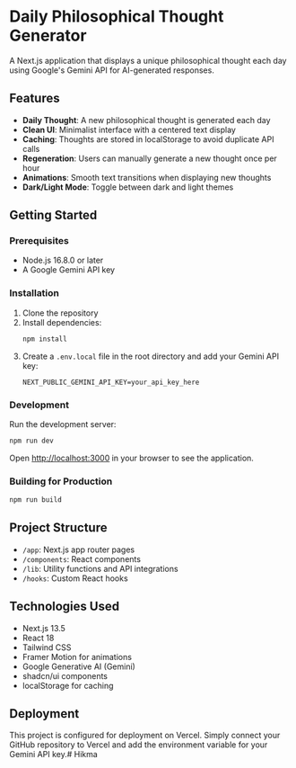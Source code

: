 # Daily Philosophical Thought Generator

A Next.js application that displays a unique philosophical thought each day using Google's Gemini API for AI-generated responses.

## Features

- **Daily Thought**: A new philosophical thought is generated each day
- **Clean UI**: Minimalist interface with a centered text display
- **Caching**: Thoughts are stored in localStorage to avoid duplicate API calls
- **Regeneration**: Users can manually generate a new thought once per hour
- **Animations**: Smooth text transitions when displaying new thoughts
- **Dark/Light Mode**: Toggle between dark and light themes

## Getting Started

### Prerequisites

- Node.js 16.8.0 or later
- A Google Gemini API key

### Installation

1. Clone the repository
2. Install dependencies:
   ```bash
   npm install
   ```
3. Create a `.env.local` file in the root directory and add your Gemini API key:
   ```
   NEXT_PUBLIC_GEMINI_API_KEY=your_api_key_here
   ```

### Development

Run the development server:

```bash
npm run dev
```

Open [http://localhost:3000](http://localhost:3000) in your browser to see the application.

### Building for Production

```bash
npm run build
```

## Project Structure

- `/app`: Next.js app router pages
- `/components`: React components
- `/lib`: Utility functions and API integrations
- `/hooks`: Custom React hooks

## Technologies Used

- Next.js 13.5
- React 18
- Tailwind CSS
- Framer Motion for animations
- Google Generative AI (Gemini)
- shadcn/ui components
- localStorage for caching

## Deployment

This project is configured for deployment on Vercel. Simply connect your GitHub repository to Vercel and add the environment variable for your Gemini API key.#   H i k m a  
 